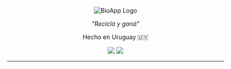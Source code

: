 <div align="center">

![BioApp Logo](https://i.ibb.co/ypBTb8H/hlogo.png)



_"Reciclá y ganá"_

Hecho en Uruguay 🇺🇾

![](https://img.shields.io/badge/Node.js-43853D?style=for-the-badge&logo=node.js&logoColor=white) ![](https://res.cloudinary.com/practicaldev/image/fetch/s--yXd1I4K0--/c_limit%2Cf_auto%2Cfl_progressive%2Cq_auto%2Cw_880/https://img.shields.io/badge/Javascript-323330%3Fstyle%3Dfor-the-badge%26logo%3Djavascript%26logoColor%3DF7DF1E)
</div>



---
